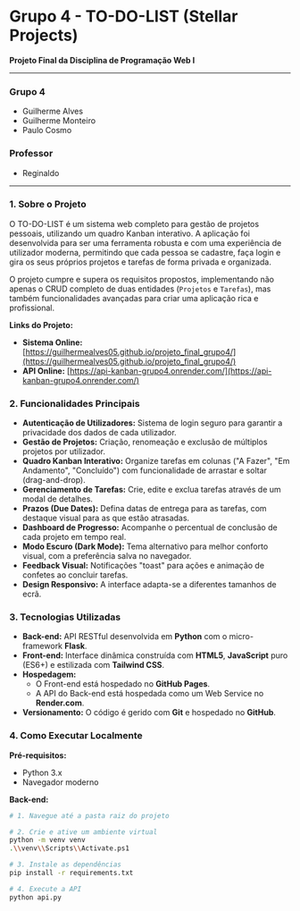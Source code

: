 # Grupo 4 - TO-DO-LIST (Stellar Projects)

**Projeto Final da Disciplina de Programação Web I**

---

### **Grupo 4**
* Guilherme Alves
* Guilherme Monteiro
* Paulo Cosmo

### **Professor**
* Reginaldo

---

### **1. Sobre o Projeto**

O TO-DO-LIST é um sistema web completo para gestão de projetos pessoais, utilizando um quadro Kanban interativo. A aplicação foi desenvolvida para ser uma ferramenta robusta e com uma experiência de utilizador moderna, permitindo que cada pessoa se cadastre, faça login e gira os seus próprios projetos e tarefas de forma privada e organizada.

O projeto cumpre e supera os requisitos propostos, implementando não apenas o CRUD completo de duas entidades (`Projetos` e `Tarefas`), mas também funcionalidades avançadas para criar uma aplicação rica e profissional.

**Links do Projeto:**
* **Sistema Online:** [https://guilhermealves05.github.io/projeto_final_grupo4/](https://guilhermealves05.github.io/projeto_final_grupo4/)
* **API Online:** [https://api-kanban-grupo4.onrender.com/](https://api-kanban-grupo4.onrender.com/)

### **2. Funcionalidades Principais**

* **Autenticação de Utilizadores:** Sistema de login seguro para garantir a privacidade dos dados de cada utilizador.
* **Gestão de Projetos:** Criação, renomeação e exclusão de múltiplos projetos por utilizador.
* **Quadro Kanban Interativo:** Organize tarefas em colunas ("A Fazer", "Em Andamento", "Concluído") com funcionalidade de arrastar e soltar (drag-and-drop).
* **Gerenciamento de Tarefas:** Crie, edite e exclua tarefas através de um modal de detalhes.
* **Prazos (Due Dates):** Defina datas de entrega para as tarefas, com destaque visual para as que estão atrasadas.
* **Dashboard de Progresso:** Acompanhe o percentual de conclusão de cada projeto em tempo real.
* **Modo Escuro (Dark Mode):** Tema alternativo para melhor conforto visual, com a preferência salva no navegador.
* **Feedback Visual:** Notificações "toast" para ações e animação de confetes ao concluir tarefas.
* **Design Responsivo:** A interface adapta-se a diferentes tamanhos de ecrã.

### **3. Tecnologias Utilizadas**

* **Back-end:** API RESTful desenvolvida em **Python** com o micro-framework **Flask**.
* **Front-end:** Interface dinâmica construída com **HTML5**, **JavaScript** puro (ES6+) e estilizada com **Tailwind CSS**.
* **Hospedagem:**
    * O Front-end está hospedado no **GitHub Pages**.
    * A API do Back-end está hospedada como um Web Service no **Render.com**.
* **Versionamento:** O código é gerido com **Git** e hospedado no **GitHub**.

### **4. Como Executar Localmente**

**Pré-requisitos:**
* Python 3.x
* Navegador moderno

**Back-end:**
```bash
# 1. Navegue até a pasta raiz do projeto

# 2. Crie e ative um ambiente virtual
python -m venv venv
.\\venv\\Scripts\\Activate.ps1

# 3. Instale as dependências
pip install -r requirements.txt

# 4. Execute a API
python api.py

